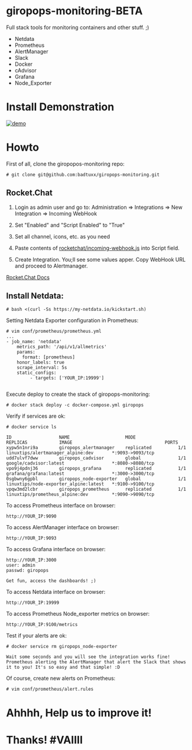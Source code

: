 # giropops-monitoring-BETA
Full stack tools for monitoring containers and other stuff. ;)
- Netdata
- Prometheus
- AlertManager
- Slack
- Docker
- cAdvisor
- Grafana
- Node_Exporter


# Install Demonstration

[![demo](https://asciinema.org/a/P1LJ9GYTVamd9AwjJmVWLErqD.png)](https://asciinema.org/a/P1LJ9GYTVamd9AwjJmVWLErqD?speed=2&autoplay=1)


# Howto
First of all, clone the giropopos-monitoring repo:
```
# git clone git@github.com:badtuxx/giropops-monitoring.git
```

## Rocket.Chat

1) Login as admin user and go to: Administration => Integrations => New Integration => Incoming WebHook

2) Set "Enabled" and "Script Enabled" to "True"

3) Set all channel, icons, etc. as you need

3) Paste contents of [rocketchat/incoming-webhook.js](rocketchat/incoming-webhook.js) into Script field.

4) Create Integration. You;ll see some values apper. Copy WebHook URL and proceed to Alertmanager.

[Rocket.Chat Docs](https://rocket.chat/docs/administrator-guides/integrations/)

## Install Netdata:
```
# bash <(curl -Ss https://my-netdata.io/kickstart.sh)
```

Setting Netdata Exporter configuration in Prometheus:
```
# vim conf/prometheus/prometheus.yml
...
- job_name: 'netdata'
    metrics_path: '/api/v1/allmetrics'
    params:
      format: [prometheus]
    honor_labels: true
    scrape_interval: 5s
    static_configs:
         - targets: ['YOUR_IP:19999']


```

Execute deploy to create the stack of giropops-monitoring:
```
# docker stack deploy -c docker-compose.yml giropops
```

Verify if services are ok:
```
# docker service ls

ID                  NAME                     MODE                REPLICAS            IMAGE                                   PORTS
xypw5n1nri9a        giropops_alertmanager    replicated          1/1                 linuxtips/alertmanager_alpine:dev       *:9093->9093/tcp
udd7ulvf7dww        giropops_cadvisor        global              1/1                 google/cadvisor:latest                  *:8080->8080/tcp
vpo9j4pdnj36        giropops_grafana         replicated          1/1                 grafana/grafana:latest                  *:3000->3000/tcp
0sgbwny6gpbl        giropops_node-exporter   global              1/1                 linuxtips/node-exporter_alpine:latest   *:9100->9100/tcp
vpqw3md2lcbr        giropops_prometheus      replicated          1/1                 linuxtips/prometheus_alpine:dev         *:9090->9090/tcp

```

To access Prometheus interface on browser:
```
http://YOUR_IP:9090
```

To access AlertManager interface on browser:
```
http://YOUR_IP:9093
```

To access Grafana interface on browser:
```
http://YOUR_IP:3000
user: admin
passwd: giropops

Get fun, access the dashboards! ;)

```

To access Netdata interface on browser:
```
http://YOUR_IP:19999
```

To access Prometheus Node_exporter metrics on browser:
```
http://YOUR_IP:9100/metrics
```

Test if your alerts are ok:
```
# docker service rm giropops_node-exporter

Wait some seconds and you will see the integration works fine! Prometheus alerting the AlertManager that alert the Slack that shows it to you! It's so easy and that simple! :D
```


Of course, create new alerts on Prometheus:
```
# vim conf/prometheus/alert.rules
```

# Ahhhh, Help us to improve it!
# Thanks! #VAIIII
